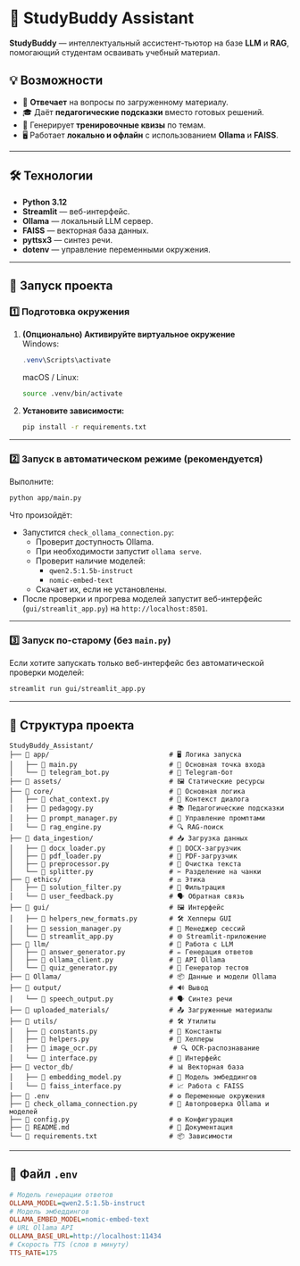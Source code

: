 # 📘 StudyBuddy Assistant

**StudyBuddy** — интеллектуальный ассистент-тьютор на базе **LLM** и **RAG**, помогающий студентам осваивать учебный материал.

## 💡 Возможности
- 📖 **Отвечает** на вопросы по загруженному материалу.
- 🎓 Даёт **педагогические подсказки** вместо готовых решений.
- 📝 Генерирует **тренировочные квизы** по темам.
- 🖥 Работает **локально и офлайн** с использованием **Ollama** и **FAISS**.

---

## 🛠 Технологии
- **Python 3.12**
- **Streamlit** — веб-интерфейс.
- **Ollama** — локальный LLM сервер.
- **FAISS** — векторная база данных.
- **pyttsx3** — синтез речи.
- **dotenv** — управление переменными окружения.

---

## 🚀 Запуск проекта

### 1️⃣ Подготовка окружения
1. **(Опционально) Активируйте виртуальное окружение**  
   Windows:
   ```powershell
   .venv\Scripts\activate
   ```
   macOS / Linux:
   ```bash
   source .venv/bin/activate
   ```
2. **Установите зависимости:**
   ```bash
   pip install -r requirements.txt
   ```

---

### 2️⃣ Запуск в автоматическом режиме (рекомендуется)
Выполните:
```bash
python app/main.py
```
Что произойдёт:
- Запустится `check_ollama_connection.py`:
  - Проверит доступность Ollama.
  - При необходимости запустит `ollama serve`.
  - Проверит наличие моделей:
    - `qwen2.5:1.5b-instruct`
    - `nomic-embed-text`
  - Скачает их, если не установлены.
- После проверки и прогрева моделей запустит веб-интерфейс (`gui/streamlit_app.py`) на `http://localhost:8501`.

---

### 3️⃣ Запуск по-старому (без `main.py`)
Если хотите запускать только веб-интерфейс без автоматической проверки моделей:
```bash
streamlit run gui/streamlit_app.py
```

---

## 📂 Структура проекта
```text
StudyBuddy_Assistant/
├── 📁 app/                              # 🖥 Логика запуска
│   ├── 📄 main.py                       # 🚀 Основная точка входа
│   └── 📄 telegram_bot.py               # 🤖 Telegram-бот
├── 📁 assets/                           # 🖼 Статические ресурсы
├── 📁 core/                             # 🧠 Основная логика
│   ├── 📄 chat_context.py               # 💬 Контекст диалога
│   ├── 📄 pedagogy.py                   # 📚 Педагогические подсказки
│   ├── 📄 prompt_manager.py             # 📝 Управление промптами
│   └── 📄 rag_engine.py                 # 🔍 RAG-поиск
├── 📁 data_ingestion/                   # 📥 Загрузка данных
│   ├── 📄 docx_loader.py                # 📄 DOCX-загрузчик
│   ├── 📄 pdf_loader.py                 # 📑 PDF-загрузчик
│   ├── 📄 preprocessor.py               # 🧹 Очистка текста
│   └── 📄 splitter.py                   # ✂ Разделение на чанки
├── 📁 ethics/                           # ⚖ Этика
│   ├── 📄 solution_filter.py            # 🚫 Фильтрация
│   └── 📄 user_feedback.py              # 🗣 Обратная связь
├── 📁 gui/                              # 🖼 Интерфейс
│   ├── 📄 helpers_new_formats.py        # 🛠 Хелперы GUI
│   ├── 📄 session_manager.py            # 📂 Менеджер сессий
│   └── 📄 streamlit_app.py              # 🌐 Streamlit-приложение
├── 📁 llm/                              # 🤖 Работа с LLM
│   ├── 📄 answer_generator.py           # ✏ Генерация ответов
│   ├── 📄 ollama_client.py              # 🔌 API Ollama
│   └── 📄 quiz_generator.py             # 📝 Генератор тестов
├── 📁 Ollama/                           # 📦 Данные и модели Ollama
├── 📁 output/                           # 🔊 Вывод
│   └── 📄 speech_output.py              # 🗣 Синтез речи
├── 📁 uploaded_materials/               # 📤 Загруженные материалы
├── 📁 utils/                            # 🛠 Утилиты
│   ├── 📄 constants.py                  # 📌 Константы
│   ├── 📄 helpers.py                    # 🔧 Хелперы
│   ├── 📄 image_ocr.py                   # 🔍 OCR-распознавание
│   └── 📄 interface.py                  # 🔄 Интерфейс
├── 📁 vector_db/                        # 📊 Векторная база
│   ├── 📄 embedding_model.py            # 🧩 Модель эмбеддингов
│   └── 📄 faiss_interface.py            # 📈 Работа с FAISS
├── 📄 .env                              # ⚙ Переменные окружения
├── 📄 check_ollama_connection.py        # 🧪 Автопроверка Ollama и моделей
├── 📄 config.py                         # ⚙ Конфигурация
├── 📄 README.md                         # 📖 Документация
└── 📄 requirements.txt                  # 📦 Зависимости
```

---

## 📄 Файл `.env`
```ini
# Модель генерации ответов
OLLAMA_MODEL=qwen2.5:1.5b-instruct
# Модель эмбеддингов
OLLAMA_EMBED_MODEL=nomic-embed-text
# URL Ollama API
OLLAMA_BASE_URL=http://localhost:11434
# Скорость TTS (слов в минуту)
TTS_RATE=175
```
